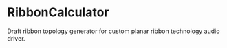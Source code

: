 # RibbonCalculator
Draft ribbon topology generator for custom planar ribbon technology audio driver.
